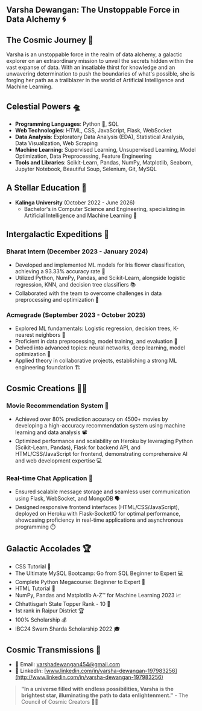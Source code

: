 
## Varsha Dewangan: The Unstoppable Force in Data Alchemy 🌀

## The Cosmic Journey 🚀

Varsha is an unstoppable force in the realm of data alchemy, a galactic explorer on an extraordinary mission to unveil the secrets hidden within the vast expanse of data. With an insatiable thirst for knowledge and an unwavering determination to push the boundaries of what's possible, she is forging her path as a trailblazer in the world of Artificial Intelligence and Machine Learning.

## Celestial Powers 🛸

- **Programming Languages**: Python 🐍, SQL
- **Web Technologies**: HTML, CSS, JavaScript, Flask, WebSocket
- **Data Analysis**: Exploratory Data Analysis (EDA), Statistical Analysis, Data Visualization, Web Scraping
- **Machine Learning**: Supervised Learning, Unsupervised Learning, Model Optimization, Data Preprocessing, Feature Engineering
- **Tools and Libraries**: Scikit-Learn, Pandas, NumPy, Matplotlib, Seaborn, Jupyter Notebook, Beautiful Soup, Selenium, Git, MySQL

## A Stellar Education 🌟

- **Kalinga University** (October 2022 - June 2026)
  - Bachelor's in Computer Science and Engineering, specializing in Artificial Intelligence and Machine Learning 🧠

## Intergalactic Expeditions 🌌

### Bharat Intern (December 2023 - January 2024)
- Developed and implemented ML models for Iris flower classification, achieving a 93.33% accuracy rate 🎯
- Utilized Python, NumPy, Pandas, and Scikit-Learn, alongside logistic regression, KNN, and decision tree classifiers 📚
- Collaborated with the team to overcome challenges in data preprocessing and optimization 🤝

### Acmegrade (September 2023 - October 2023)
- Explored ML fundamentals: Logistic regression, decision trees, K-nearest neighbors 🧩
- Proficient in data preprocessing, model training, and evaluation 🔧
- Delved into advanced topics: neural networks, deep learning, model optimization 🧠
- Applied theory in collaborative projects, establishing a strong ML engineering foundation 🏗️

## Cosmic Creations 🌌✨

### Movie Recommendation System 🎥
- Achieved over 80% prediction accuracy on 4500+ movies by developing a high-accuracy recommendation system using machine learning and data analysis 📽️
- Optimized performance and scalability on Heroku by leveraging Python (Scikit-Learn, Pandas), Flask for backend API, and HTML/CSS/JavaScript for frontend, demonstrating comprehensive AI and web development expertise 💻

### Real-time Chat Application 💬
- Ensured scalable message storage and seamless user communication using Flask, WebSocket, and MongoDB 🗣️
- Designed responsive frontend interfaces (HTML/CSS/JavaScript), deployed on Heroku with Flask-SocketIO for optimal performance, showcasing proficiency in real-time applications and asynchronous programming ⏱️

## Galactic Accolades 🏆

- CSS Tutorial 📝
- The Ultimate MySQL Bootcamp: Go from SQL Beginner to Expert 💻
- Complete Python Megacourse: Beginner to Expert 🐍
- HTML Tutorial 📝
- NumPy, Pandas and Matplotlib A-Z™ for Machine Learning 2023 📈
- Chhattisgarh State Topper Rank - 10 🥇
- 1st rank in Raipur District 🏆
- 100% Scholarship 💰
- IBC24 Swarn Sharda Scholarship 2022 🎓

## Cosmic Transmissions 📡

- 📧 Email: varshadewangan454@gmail.com
- 💼 LinkedIn: [www.linkedin.com/in/varsha-dewangan-197983256](http://www.linkedin.com/in/varsha-dewangan-197983256)

> **"In a universe filled with endless possibilities, Varsha is the brightest star, illuminating the path to data enlightenment."** - The Council of Cosmic Creators 🌌✨                       
